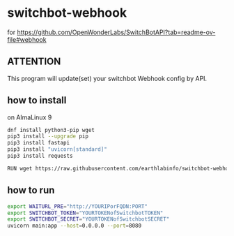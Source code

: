 # switchbot-webhook
for https://github.com/OpenWonderLabs/SwitchBotAPI?tab=readme-ov-file#webhook


## ATTENTION

This program will update(set) your switchbot Webhook config by API.

## how to install

on AlmaLinux 9
```bash
dnf install python3-pip wget
pip3 install --upgrade pip
pip3 install fastapi
pip3 install "uvicorn[standard]"
pip3 install requests

RUN wget https://raw.githubusercontent.com/earthlabinfo/switchbot-webhook/refs/heads/main/main.py
```

## how to run

```bash
export WAITURL_PRE="http://YOURIPorFQDN:PORT"
export SWITCHBOT_TOKEN="YOURTOKENofSwitchbotTOKEN"
export SWITCHBOT_SECRET="YOURTOKENofSwitchbotSECRET"
uvicorn main:app --host=0.0.0.0 --port=8080
```

